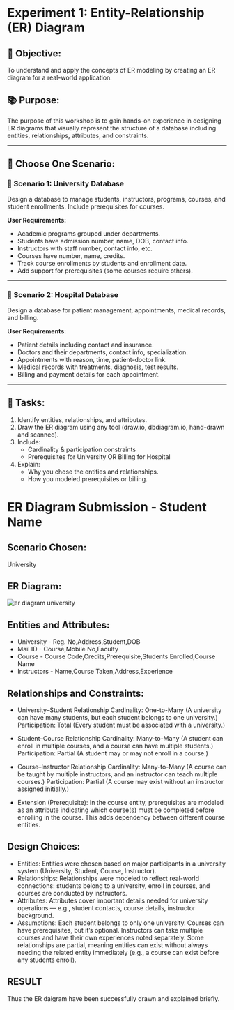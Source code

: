 # Experiment 1: Entity-Relationship (ER) Diagram

## 🎯 Objective:
To understand and apply the concepts of ER modeling by creating an ER diagram for a real-world application.

## 📚 Purpose:
The purpose of this workshop is to gain hands-on experience in designing ER diagrams that visually represent the structure of a database including entities, relationships, attributes, and constraints.

---

## 🧪 Choose One Scenario:

### 🔹 Scenario 1: University Database
Design a database to manage students, instructors, programs, courses, and student enrollments. Include prerequisites for courses.

**User Requirements:**
- Academic programs grouped under departments.
- Students have admission number, name, DOB, contact info.
- Instructors with staff number, contact info, etc.
- Courses have number, name, credits.
- Track course enrollments by students and enrollment date.
- Add support for prerequisites (some courses require others).

---

### 🔹 Scenario 2: Hospital Database
Design a database for patient management, appointments, medical records, and billing.

**User Requirements:**
- Patient details including contact and insurance.
- Doctors and their departments, contact info, specialization.
- Appointments with reason, time, patient-doctor link.
- Medical records with treatments, diagnosis, test results.
- Billing and payment details for each appointment.

---

## 📝 Tasks:
1. Identify entities, relationships, and attributes.
2. Draw the ER diagram using any tool (draw.io, dbdiagram.io, hand-drawn and scanned).
3. Include:
   - Cardinality & participation constraints
   - Prerequisites for University OR Billing for Hospital
4. Explain:
   - Why you chose the entities and relationships.
   - How you modeled prerequisites or billing.

# ER Diagram Submission - Student Name

## Scenario Chosen:
University 

## ER Diagram:

![er diagram university](https://github.com/user-attachments/assets/571fb603-3cac-4921-a335-f04756f16b2c)


## Entities and Attributes:
- University -
  Reg. No,Address,Student,DOB
- Mail ID -
  Course,Mobile No,Faculty
- Course -
  Course Code,Credits,Prerequisite,Students Enrolled,Course Name
- Instructors -
  Name,Course Taken,Address,Experience


## Relationships and Constraints:
- University–Student Relationship
Cardinality: One-to-Many (A university can have many students, but each student belongs to one university.)
Participation: Total (Every student must be associated with a university.)

- Student–Course Relationship
Cardinality: Many-to-Many (A student can enroll in multiple courses, and a course can have multiple students.)
Participation: Partial (A student may or may not enroll in a course.)

- Course–Instructor Relationship
Cardinality: Many-to-Many (A course can be taught by multiple instructors, and an instructor can teach multiple courses.)
Participation: Partial (A course may exist without an instructor assigned initially.)

- Extension (Prerequisite):
  In the course entity, prerequisites are modeled as an attribute indicating which course(s) must be completed before enrolling in the course. This adds dependency between different course entities.

## Design Choices:
- Entities:
Entities were chosen based on major participants in a university system (University, Student, Course, Instructor).
- Relationships:
Relationships were modeled to reflect real-world connections: students belong to a university, enroll in courses, and courses are conducted by instructors.
- Attributes:
Attributes cover important details needed for university operations — e.g., student contacts, course details, instructor background.
- Assumptions:
Each student belongs to only one university.
Courses can have prerequisites, but it’s optional.
Instructors can take multiple courses and have their own experiences noted separately.
Some relationships are partial, meaning entities can exist without always needing the related entity immediately (e.g., a course can exist before any students enroll).

## RESULT
Thus the ER daigram have been successfully drawn and explained briefly.
